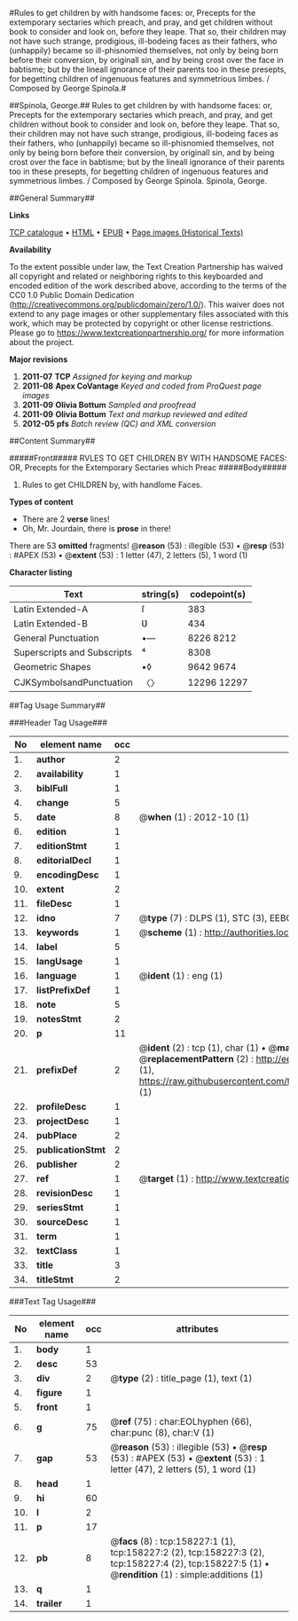 #Rules to get children by with handsome faces: or, Precepts for the extemporary sectaries which preach, and pray, and get children without book to consider and look on, before they leape. That so, their children may not have such strange, prodigious, ill-bodeing faces as their fathers, who (unhappily) became so ill-phisnomied themselves, not only by being born before their conversion, by originall sin, and by being crost over the face in babtisme; but by the lineall ignorance of their parents too in these presepts, for begetting children of ingenuous features and symmetrious limbes. / Composed by George Spinola.#

##Spinola, George.##
Rules to get children by with handsome faces: or, Precepts for the extemporary sectaries which preach, and pray, and get children without book to consider and look on, before they leape. That so, their children may not have such strange, prodigious, ill-bodeing faces as their fathers, who (unhappily) became so ill-phisnomied themselves, not only by being born before their conversion, by originall sin, and by being crost over the face in babtisme; but by the lineall ignorance of their parents too in these presepts, for begetting children of ingenuous features and symmetrious limbes. / Composed by George Spinola.
Spinola, George.

##General Summary##

**Links**

[TCP catalogue](http://www.ota.ox.ac.uk/tcp/)  • 
[HTML](http://tei.it.ox.ac.uk/tcp/Texts-HTML/free/A93/A93684.html)  • 
[EPUB](http://tei.it.ox.ac.uk/tcp/Texts-EPUB/free/A93/A93684.epub) • 
[Page images (Historical Texts)](https://historicaltexts.jisc.ac.uk/eebo-99872598e)

**Availability**

To the extent possible under law, the Text Creation Partnership has waived all copyright and related or neighboring rights to this keyboarded and encoded edition of the work described above, according to the terms of the CC0 1.0 Public Domain Dedication (http://creativecommons.org/publicdomain/zero/1.0/). This waiver does not extend to any page images or other supplementary files associated with this work, which may be protected by copyright or other license restrictions. Please go to https://www.textcreationpartnership.org/ for more information about the project.

**Major revisions**

1. __2011-07__ __TCP__ *Assigned for keying and markup*
1. __2011-08__ __Apex CoVantage__ *Keyed and coded from ProQuest page images*
1. __2011-09__ __Olivia Bottum__ *Sampled and proofread*
1. __2011-09__ __Olivia Bottum__ *Text and markup reviewed and edited*
1. __2012-05__ __pfs__ *Batch review (QC) and XML conversion*

##Content Summary##

#####Front#####
RVLES TO GET CHILDREN BY WITH HANDSOME FACES: OR, Precepts for the Extemporary Sectaries which Preac
#####Body#####

1. Rules to get CHILDREN by, with handſome Faces.

**Types of content**

  * There are 2 **verse** lines!
  * Oh, Mr. Jourdain, there is **prose** in there!

There are 53 **omitted** fragments! 
 @__reason__ (53) : illegible (53)  •  @__resp__ (53) : #APEX (53)  •  @__extent__ (53) : 1 letter (47), 2 letters (5), 1 word (1)

**Character listing**


|Text|string(s)|codepoint(s)|
|---|---|---|
|Latin Extended-A|ſ|383|
|Latin Extended-B|Ʋ|434|
|General Punctuation|•—|8226 8212|
|Superscripts             and Subscripts|⁴|8308|
|Geometric Shapes|▪◊|9642 9674|
|CJKSymbolsandPunctuation|〈〉|12296 12297|

##Tag Usage Summary##

###Header Tag Usage###

|No|element name|occ|attributes|
|---|---|---|---|
|1.|__author__|2||
|2.|__availability__|1||
|3.|__biblFull__|1||
|4.|__change__|5||
|5.|__date__|8| @__when__ (1) : 2012-10 (1)|
|6.|__edition__|1||
|7.|__editionStmt__|1||
|8.|__editorialDecl__|1||
|9.|__encodingDesc__|1||
|10.|__extent__|2||
|11.|__fileDesc__|1||
|12.|__idno__|7| @__type__ (7) : DLPS (1), STC (3), EEBO-CITATION (1), PROQUEST (1), VID (1)|
|13.|__keywords__|1| @__scheme__ (1) : http://authorities.loc.gov/ (1)|
|14.|__label__|5||
|15.|__langUsage__|1||
|16.|__language__|1| @__ident__ (1) : eng (1)|
|17.|__listPrefixDef__|1||
|18.|__note__|5||
|19.|__notesStmt__|2||
|20.|__p__|11||
|21.|__prefixDef__|2| @__ident__ (2) : tcp (1), char (1)  •  @__matchPattern__ (2) : ([0-9\-]+):([0-9IVX]+) (1), (.+) (1)  •  @__replacementPattern__ (2) : http://eebo.chadwyck.com/downloadtiff?vid=$1&page=$2 (1), https://raw.githubusercontent.com/textcreationpartnership/Texts/master/tcpchars.xml#$1 (1)|
|22.|__profileDesc__|1||
|23.|__projectDesc__|1||
|24.|__pubPlace__|2||
|25.|__publicationStmt__|2||
|26.|__publisher__|2||
|27.|__ref__|1| @__target__ (1) : http://www.textcreationpartnership.org/docs/. (1)|
|28.|__revisionDesc__|1||
|29.|__seriesStmt__|1||
|30.|__sourceDesc__|1||
|31.|__term__|1||
|32.|__textClass__|1||
|33.|__title__|3||
|34.|__titleStmt__|2||


###Text Tag Usage###

|No|element name|occ|attributes|
|---|---|---|---|
|1.|__body__|1||
|2.|__desc__|53||
|3.|__div__|2| @__type__ (2) : title_page (1), text (1)|
|4.|__figure__|1||
|5.|__front__|1||
|6.|__g__|75| @__ref__ (75) : char:EOLhyphen (66), char:punc (8), char:V (1)|
|7.|__gap__|53| @__reason__ (53) : illegible (53)  •  @__resp__ (53) : #APEX (53)  •  @__extent__ (53) : 1 letter (47), 2 letters (5), 1 word (1)|
|8.|__head__|1||
|9.|__hi__|60||
|10.|__l__|2||
|11.|__p__|17||
|12.|__pb__|8| @__facs__ (8) : tcp:158227:1 (1), tcp:158227:2 (2), tcp:158227:3 (2), tcp:158227:4 (2), tcp:158227:5 (1)  •  @__rendition__ (1) : simple:additions (1)|
|13.|__q__|1||
|14.|__trailer__|1||
